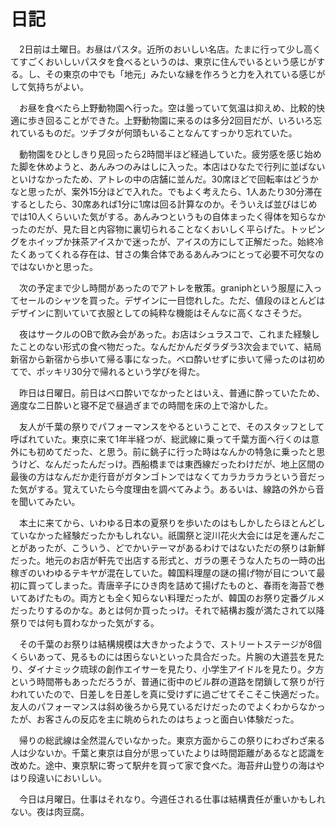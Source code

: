 # 日記

　2日前は土曜日。お昼はパスタ。近所のおいしい名店。たまに行って少し高くてすごくおいしいパスタを食べるというのは、東京に住んでいるという感じがする。し、その東京の中でも「地元」みたいな縁を作ろうと力を入れている感じがして気持ちがよい。

　お昼を食べたら上野動物園へ行った。空は曇っていて気温は抑えめ、比較的快適に歩き回ることができた。上野動物園に来るのは多分2回目だが、いろいろ忘れているものだ。ツチブタが何頭もいることなんてすっかり忘れていた。

　動物園をひとしきり見回ったら2時間半ほど経過していた。疲労感を感じ始めた脚を休めようと、あんみつのみはしに入った。本店はひなたで行列に並ばないといけなかったため、アトレの中の店舗に並んだ。30席ほどで回転率はどうかなと思ったが、案外15分ほどで入れた。でもよく考えたら、1人あたり30分滞在するとしたら、30席あれば1分に1席は回る計算なのか。そういえば並びはじめでは10人くらいいた気がする。あんみつというもの自体まったく得体を知らなかったのだが、見た目と内容物に裏切られることなくおいしく平らげた。トッピングをホイップか抹茶アイスかで迷ったが、アイスの方にして正解だった。始終冷たくあってくれる存在は、甘さの集合体であるあんみつにとって必要不可欠なのではないかと思った。

　次の予定まで少し時間があったのでアトレを散策。graniphという服屋に入ってセールのシャツを買った。デザインに一目惚れした。ただ、値段のほとんどはデザインに割いていて衣服としての純粋な機能はそんなに高くなさそうだ。

　夜はサークルのOBで飲み会があった。お店はシュラスコで、これまた経験したことのない形式の食べ物だった。なんだかんだダラダラ3次会までいて、結局新宿から新宿から歩いて帰る事になった。ベロ酔いせずに歩いて帰ったのは初めてで、ポッキリ30分で帰れるという学びを得た。

　昨日は日曜日。前日はベロ酔いでなかったとはいえ、普通に酔っていたため、適度な二日酔いと寝不足で昼過ぎまでの時間を床の上で溶かした。

　友人が千葉の祭りでパフォーマンスをやるということで、そのスタッフとして呼ばれていた。東京に来て1年半経つが、総武線に乗って千葉方面へ行くのは意外にも初めてだった、と思う。前に銚子に行った時はなんかの特急に乗ったと思うけど、なんだったんだっけ。西船橋までは東西線だったわけだが、地上区間の最後の方はなんだか走行音がガタンゴトンではなくてカラカラカラという音だった気がする。覚えていたら今度理由を調べてみよう。あるいは、線路の外から音を聞いてみたい。

　本土に来てから、いわゆる日本の夏祭りを歩いたのはもしかしたらほとんどしていなかった経験だったかもしれない。祇園祭と淀川花火大会には足を運んだことがあったが、こういう、どでかいテーマがあるわけではないただの祭りは新鮮だった。地元のお店が軒先で出店する形式と、ガラの悪そうな人たちの一時の出稼ぎのいわゆるテキヤが混在していた。韓国料理屋の謎の揚げ物が目について最初に買ってしまった。青唐辛子にひき肉を詰めて揚げたものと、春雨を海苔で巻いてあげたもの。両方とも全く知らない料理だったが、韓国のお祭り定番グルメだったりするのかな。あとは何か買ったっけ。それで結構お腹が満たされて以降祭りでは何も買わなかった気がする。

　その千葉のお祭りは結構規模は大きかったようで、ストリートステージが8個くらいあって、見るものには困らないといった具合だった。片腕の大道芸を見たり、ダイナミック琉球の創作エイサーを見たり、小学生アイドルを見たり。夕方という時間帯もあっただろうが、普通に街中のビル群の道路を閉鎖して祭りが行われていたので、日差しを日差しを真に受けずに過ごせてそこそこ快適だった。友人のパフォーマンスは斜め後ろから見ているだけだったのでよくわからなかったが、お客さんの反応を主に眺められたのはちょっと面白い体験だった。

　帰りの総武線は全然混んでいなかった。東京方面からこの祭りにわざわざ来る人は少ないか。千葉と東京は自分が思っていたよりは時間距離があるなと認識を改めた。途中、東京駅に寄って駅弁を買って家で食べた。海苔弁山登りの海はやはり段違いにおいしい。

　今日は月曜日。仕事はそれなり。今週任される仕事は結構責任が重いかもしれない。夜は肉豆腐。


